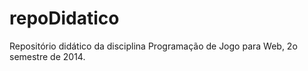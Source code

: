 repoDidatico
============

Repositório didático da disciplina Programação de Jogo para Web, 2o semestre de 2014.
